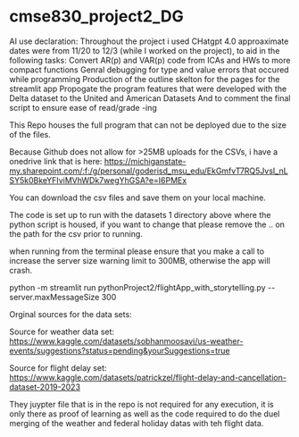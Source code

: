 # cmse830_project2_DG

AI use declaration:
Throughout the project i used CHatgpt 4.0 approaximate dates were from 11/20 to 12/3 (while I worked on the project), to aid in the following tasks:
Convert AR(p) and VAR(p) code from ICAs and HWs to more compact functions
Genral debugging for type and value errors that occured while programming 
Production of the outline skelton for the pages for the streamlit app 
Propogate the program features that were developed with the Delta dataset to the United and American Datasets
And to comment the final script to ensure ease of read/grade -ing 


This Repo houses the full program that can not be deployed due to the size of the files.

Because Github does not allow for >25MB uploads for the CSVs, i have a onedrive link that is here: https://michiganstate-my.sharepoint.com/:f:/g/personal/goderisd_msu_edu/EkGmfvT7RQ5JvsI_nLSY5k0BkeYFIviMVhWDk7wegYhGSA?e=I6PMEx


You can download the csv files and save them on your local machine.

The code is set up to run with the datasets 1 directory above where the python script is housed, if you want to change that please remove the .. on the path for the csv prior to running.

when running from the terminal please ensure that you make a call to increase the server size warning limit to 300MB, otherwise the app will crash.

python -m streamlit run  pythonProject2/flightApp_with_storytelling.py --server.maxMessageSize 300

Orginal sources for the data sets:

Source for weather data set: https://www.kaggle.com/datasets/sobhanmoosavi/us-weather-events/suggestions?status=pending&yourSuggestions=true

Source for flight delay set: https://www.kaggle.com/datasets/patrickzel/flight-delay-and-cancellation-dataset-2019-2023

They juypter file that is in the repo is not required for any execution, it is only there as proof of learning as well as the code required to do the duel merging of the weather and federal holiday datas with teh flight data.
